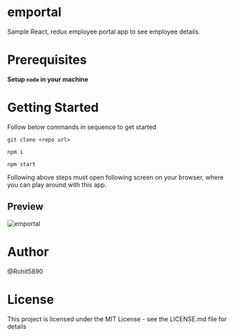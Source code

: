 # emportal
Sample React, redux employee portal app to see employee details.
# Prerequisites
 **Setup `node` in your machine**
 
# Getting Started
Follow below commands in sequence to get started
```
git clone <repo url>

npm i 

npm start

```

Following above steps must open following screen on your browser, where you can play around with this app. 


## **Preview**
![emportal](https://user-images.githubusercontent.com/11410696/44001367-616ac8e4-9e4e-11e8-9b6d-aa62495972d2.gif)

# Author
@Rohit5890

# License
This project is licensed under the MIT License - see the LICENSE.md file for details

